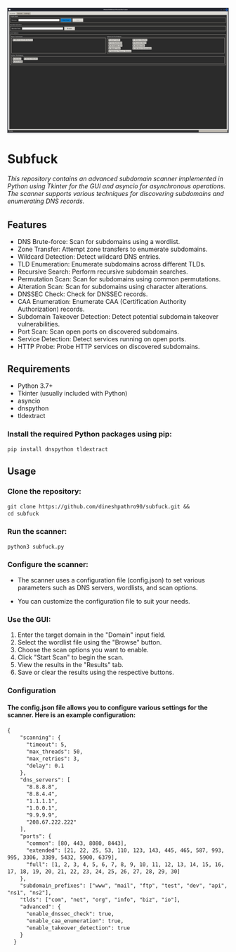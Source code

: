 ![This is an alt text.](https://github.com/dineshpathro90/subfuck/blob/main/Screenshot.png "This is a sample image.")


# Subfuck

###### This repository contains an advanced subdomain scanner implemented in Python using Tkinter for the GUI and asyncio for asynchronous operations. The scanner supports various techniques for discovering subdomains and enumerating DNS records.

## Features

* DNS Brute-force: Scan for subdomains using a wordlist.
* Zone Transfer: Attempt zone transfers to enumerate subdomains.
* Wildcard Detection: Detect wildcard DNS entries.
* TLD Enumeration: Enumerate subdomains across different TLDs.
* Recursive Search: Perform recursive subdomain searches.
* Permutation Scan: Scan for subdomains using common permutations.
* Alteration Scan: Scan for subdomains using character alterations.
* DNSSEC Check: Check for DNSSEC records.
* CAA Enumeration: Enumerate CAA (Certification Authority Authorization) records.
* Subdomain Takeover Detection: Detect potential subdomain takeover vulnerabilities.
* Port Scan: Scan open ports on discovered subdomains.
* Service Detection: Detect services running on open ports.
* HTTP Probe: Probe HTTP services on discovered subdomains.


## Requirements

* Python 3.7+
* Tkinter (usually included with Python)
* asyncio
* dnspython
* tldextract

### Install the required Python packages using pip:

```
pip install dnspython tldextract
```

## Usage

### Clone the repository:

```
git clone https://github.com/dineshpathro90/subfuck.git &&
cd subfuck
```
### Run the scanner:

```
python3 subfuck.py
```

### Configure the scanner:

* The scanner uses a configuration file (config.json) to set various parameters such as DNS servers, wordlists, and scan options.

* You can customize the configuration file to suit your needs.

### Use the GUI:

1. Enter the target domain in the "Domain" input field.
2. Select the wordlist file using the "Browse" button.
3. Choose the scan options you want to enable.
4. Click "Start Scan" to begin the scan.
5. View the results in the "Results" tab.
6. Save or clear the results using the respective buttons.

### Configuration

#### The config.json file allows you to configure various settings for the scanner. Here is an example configuration:

```
{
    "scanning": {
      "timeout": 5,
      "max_threads": 50,
      "max_retries": 3,
      "delay": 0.1
    },
    "dns_servers": [
      "8.8.8.8",
      "8.8.4.4",
      "1.1.1.1",
      "1.0.0.1",
      "9.9.9.9",
      "208.67.222.222"
    ],
    "ports": {
      "common": [80, 443, 8080, 8443],
      "extended": [21, 22, 25, 53, 110, 123, 143, 445, 465, 587, 993, 995, 3306, 3389, 5432, 5900, 6379],
      "full": [1, 2, 3, 4, 5, 6, 7, 8, 9, 10, 11, 12, 13, 14, 15, 16, 17, 18, 19, 20, 21, 22, 23, 24, 25, 26, 27, 28, 29, 30]
    },
    "subdomain_prefixes": ["www", "mail", "ftp", "test", "dev", "api", "ns1", "ns2"],
    "tlds": ["com", "net", "org", "info", "biz", "io"],
    "advanced": {
      "enable_dnssec_check": true,
      "enable_caa_enumeration": true,
      "enable_takeover_detection": true
    }
  }
  
```
